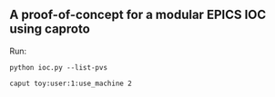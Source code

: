 A proof-of-concept for a modular EPICS IOC using caproto
--------------------------------------------------------

Run:

`python ioc.py --list-pvs`

`caput toy:user:1:use_machine 2`
